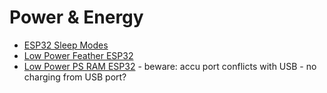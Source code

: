 # Power & Energy

* [ESP32 Sleep Modes](https://lastminuteengineers.com/esp32-sleep-modes-power-consumption/)
* [Low Power Feather ESP32](https://www.ezsbc.com/product/esp32-feather/)
* [Low Power PS RAM ESP32](https://www.tinypico.com/) - beware: accu port conflicts with USB - no charging from USB port?
